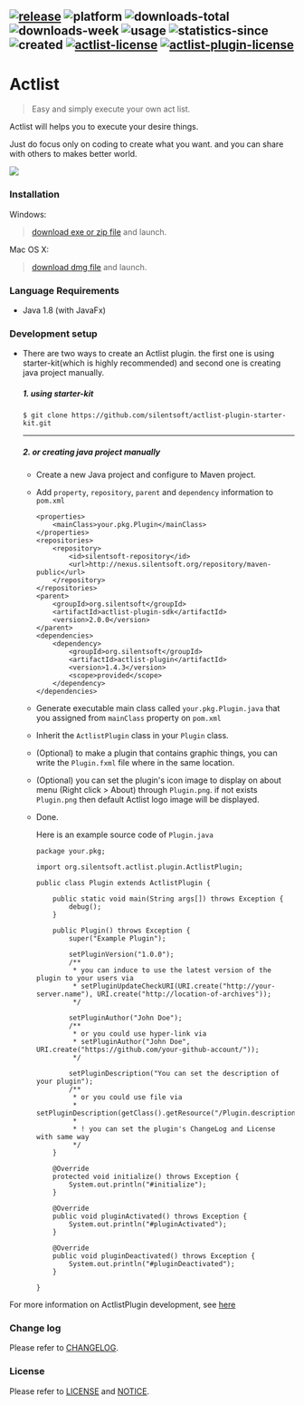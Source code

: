 [![release](https://actlist.silentsoft.org/api/shields/release)](http://actlist.silentsoft.org/archives/)
![platform](https://actlist.silentsoft.org/api/shields/platform)
![downloads-total](https://actlist.silentsoft.org/api/shields/downloads-total)
![downloads-week](https://actlist.silentsoft.org/api/shields/downloads-week)
![usage](https://actlist.silentsoft.org/api/shields/usage)
![statistics-since](https://actlist.silentsoft.org/api/shields/statistics-since)
![created](https://actlist.silentsoft.org/api/shields/created)
[![actlist-license](https://actlist.silentsoft.org/api/shields/actlist-license)](https://github.com/silentsoft/actlist/blob/master/LICENSE.txt)
[![actlist-plugin-license](https://actlist.silentsoft.org/api/shields/actlist-plugin-license)](https://github.com/silentsoft/actlist-plugin/blob/master/LICENSE.txt)
---

# Actlist
> Easy and simply execute your own act list.


Actlist will helps you to execute your desire things.

Just do focus only on coding to create what you want. and you can share with others to makes better world.

![](http://actlist.silentsoft.org/img/preview.png?token=da8b296e)

### Installation

Windows:
> [download exe or zip file](http://actlist.silentsoft.org/archives/) and launch.

Mac OS X:
> [download dmg file](http://actlist.silentsoft.org/archives/) and launch.

### Language Requirements
* Java 1.8 (with JavaFx)

### Development setup

* There are two ways to create an Actlist plugin. the first one is using starter-kit(which is highly recommended) and second one is creating java project manually.

  ##### 1. using starter-kit
    ```
    $ git clone https://github.com/silentsoft/actlist-plugin-starter-kit.git
    ```
  ---
  ##### 2. or creating java project manually
    * Create a new Java project and configure to Maven project.
    * Add `property`, `repository`, `parent` and `dependency` information to `pom.xml`
      ```
      <properties>
          <mainClass>your.pkg.Plugin</mainClass>
      </properties>
      <repositories>
          <repository>
              <id>silentsoft-repository</id>
              <url>http://nexus.silentsoft.org/repository/maven-public</url>
          </repository>
      </repositories>
      <parent>
          <groupId>org.silentsoft</groupId>
          <artifactId>actlist-plugin-sdk</artifactId>
          <version>2.0.0</version>
      </parent>
      <dependencies>
          <dependency>
              <groupId>org.silentsoft</groupId>
              <artifactId>actlist-plugin</artifactId>
              <version>1.4.3</version>
              <scope>provided</scope>
          </dependency>
      </dependencies>
      ```
    * Generate executable main class called `your.pkg.Plugin.java` that you assigned from `mainClass` property on `pom.xml`
    * Inherit the `ActlistPlugin` class in your `Plugin` class.
    * (Optional) to make a plugin that contains graphic things, you can write the `Plugin.fxml` file where in the same location.
    * (Optional) you can set the plugin's icon image to display on about menu (Right click > About) through `Plugin.png`. if not exists `Plugin.png` then default Actlist logo image will be displayed.
    * Done.
      
      Here is an example source code of `Plugin.java`
      ```
      package your.pkg;
      
      import org.silentsoft.actlist.plugin.ActlistPlugin;
      
      public class Plugin extends ActlistPlugin {
      
          public static void main(String args[]) throws Exception {
              debug();
          }
      
          public Plugin() throws Exception {
              super("Example Plugin");
      
              setPluginVersion("1.0.0");
              /**
               * you can induce to use the latest version of the plugin to your users via
               * setPluginUpdateCheckURI(URI.create("http://your-server.name"), URI.create("http://location-of-archives"));
               */
      
              setPluginAuthor("John Doe");
              /**
               * or you could use hyper-link via
               * setPluginAuthor("John Doe", URI.create("https://github.com/your-github-account/"));
               */
      
              setPluginDescription("You can set the description of your plugin");
              /**
               * or you could use file via
               * setPluginDescription(getClass().getResource("/Plugin.description").toURI());
               *
               * ! you can set the plugin's ChangeLog and License with same way
               */
          }
      
          @Override
          protected void initialize() throws Exception {
              System.out.println("#initialize");
          }
      
          @Override
          public void pluginActivated() throws Exception {
              System.out.println("#pluginActivated");
          }
      
          @Override
          public void pluginDeactivated() throws Exception {
              System.out.println("#pluginDeactivated");
          }
      
      }
      ```

For more information on ActlistPlugin development, see [here](http://actlist.silentsoft.org/docs/quick-start/)

### Change log

Please refer to [CHANGELOG](https://github.com/silentsoft/actlist/blob/master/CHANGELOG.md).

### License

Please refer to [LICENSE](https://github.com/silentsoft/actlist/blob/master/LICENSE.txt) and [NOTICE](https://github.com/silentsoft/actlist/blob/master/NOTICE.md).

